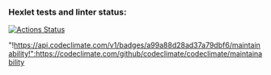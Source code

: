 ### Hexlet tests and linter status:
[![Actions Status](https://github.com/gonch0/frontend-project-lvl1/workflows/hexlet-check/badge.svg)](https://github.com/gonch0/frontend-project-lvl1/actions)

"!https://api.codeclimate.com/v1/badges/a99a88d28ad37a79dbf6/maintainability!":https://codeclimate.com/github/codeclimate/codeclimate/maintainability


